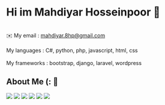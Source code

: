 # Hi im Mahdiyar Hosseinpoor 👋

<br>
 ✉️ My email : <a href="mailto:mahdiyar.8hp@gmail.com">mahdiyar.8hp@gmail.com</a>
<br><br>
My languages : C#, python, php, javascript, html, css
<br><br>
My frameworks : bootstrap, django, laravel, wordpress<br>

## About Me (: 🔧
<!-- <a href="https://github.com/Mahdiyar-Hosseinpoor">
<img align="center" src="https://github-readme-stats.vercel.app/api/top-langs/?username=Mahdiyar-Hosseinpoor" />
</a>
<br><br> -->

![](https://img.shields.io/badge/OS-Linux-informational?style=flat&logo=Arch-linux&logoColor=white&color=yelloww)
![](https://img.shields.io/badge/Code-php-informational?style=flat&logo=php&logoColor=white&color=blue)
![](https://img.shields.io/badge/Code-python-informational?style=flat&logo=python&logoColor=white&color=red)
![](https://img.shields.io/badge/Code-CSharp-informational?style=flat&logo=CSharp&logoColor=white&color=pink)
![](https://img.shields.io/badge/Code-JS-informational?style=flat&logo=javascript&logoColor=white&color=yellow)
![](https://img.shields.io/badge/Editor-VsCode-informational?style=flat&logo=visual-studio-code&logoColor=white&color=black)
<!--
**Mahdiyar-Hosseinpoor/Mahdiyar-Hosseinpoor** is a ✨ _special_ ✨ repository because its `README.md` (this file) appears on your GitHub profile.

Here are some ideas to get you started:

- 🔭 I’m currently working on ...
- 🌱 I’m currently learning ...
- 👯 I’m looking to collaborate on ...
- 🤔 I’m looking for help with ...
- 💬 Ask me about ...
- 📫 How to reach me: ...
- 😄 Pronouns: ...
- ⚡ Fun fact: ...
-->
